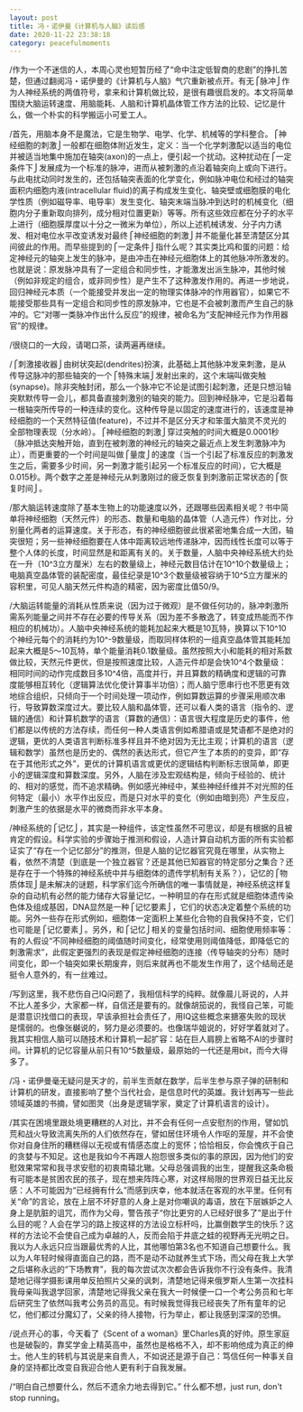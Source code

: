 ```yaml
---
layout: post
title: 冯・诺伊曼《计算机与人脑》读后感
date: 2020-11-22 23:38:18
category: peacefulmoments
---
```


/作为一个不迷信的人，本周心灵也短暂历经了“命中注定低智商的悲剧”的挣扎苦楚，但通过翻阅冯・诺伊曼的《计算机与人脑》气穴重新被点开。有无⎧脉冲⎭作为人神经系统的两值符号，拿来和计算机做比较，是很有趣很启发的。本文将简单围绕大脑运转速度、用脑能耗、人脑和计算机晶体管工作方法的比较、记忆是什么，做一个朴实的科学搬运小可爱工人。

/首先，用脑本身不是魔法，它是生物学、电学、化学、机械等的学科整合。⎧神经细胞的刺激⎭一般都在细胞体附近发生，定义：当一个化学刺激配以适当的电位并被适当地集中施加在轴突(axon)的一点上，便引起一个扰动。这种扰动在⎧一定条件下⎭发展成为一个标准的脉冲，进而从被刺激的点沿着轴突向上或向下进行。与此电扰动同时发生的，还包括轴突表面的化学变化，例如脉冲电位和经过的轴突面积内细胞内液(intracellular fluid)的离子构成发生变化、轴突壁或细胞膜的电化学性质（例如磁导率、电导率）发生变化、轴突末端当脉冲到达时的机械变化（细胞内分子重新取向排列，成分相对位置更新）等等。所有这些效应都在分子的水平上进行（细胞膜厚度以十分之一微米为单位），所以上述机械诱发、分子内力诱发、相对电位水平改变诱发对最终⎧神经细胞的刺激⎭并不能量化甚至清楚区分其间彼此的作用。而早些提到的⎧一定条件⎭指什么呢？其实类比鸡和蛋的问题：给定神经元的轴突上发生的脉冲，是由冲击在神经元细胞体上的其他脉冲所激发的。也就是说：原发脉冲具有了一定组合和同步性，才能激发出派生脉冲，其他时候（例如非规定的组合，或非同步性）是产生不了这种激发作用的。再进一步地说，回归神经元本质（一个能接受并发出一定的物理实体脉冲的作用器官），如果它不能接受那些具有一定组合和同步性的原发脉冲，它也是不会被刺激而产生自己的脉冲的。它“对哪一类脉冲作出什么反应”的规律，被命名为“支配神经元作为作用器官”的规律。

/很绕口的一大段，请喝口茶，读两遍再继续。

/⎧刺激接收器⎭由树状突起(dendrites)扮演，此基础上其他脉冲发来刺激，是从传导这脉冲的那些轴突的一个⎧特殊末端⎭发射出来的，这个末端叫做突触(synapse)。除非突触封闭，那么一个脉冲它不论是试图引起刺激，还是只想沿轴突默默传导一会儿，都具备直接刺激别的轴突的能力。回到神经脉冲，它是沿着每一根轴突所传导的一种连续的变化。这种传导是以固定的速度进行的，该速度是神经细胞的一个天然特征值(feature)，不过并不是区分天才和笨蛋大脑灵不灵光的全部物理表现（分水岭）。⎧神经细胞的刺激⎭穿过突触的时间大概是0.0001秒（脉冲抵达突触开始，直到在被刺激的神经元的轴突之最近点上发生刺激脉冲为止），而更重要的一个时间是叫做⎧量度⎭的速度（当一个引起了标准反应的刺激发生之后，需要多少时间，另一刺激才能引起另一个标准反应的时间），它大概是0.015秒。两个数字之差是神经元从刺激刚过的疲乏恢复到刺激前正常状态的⎧恢复时间⎭。

/那大脑运转速度除了基本生物上的功能速度以外，还跟哪些因素相关呢？书中简单将神经细胞（天然元件）的形态、数量和电脑的晶体管（人造元件）作对比，分别量化两者的运算速度。关于形态，有的神经细胞彼此很紧密地集合成一大团，轴突很短；另一些神经细胞要在人体中距离较远地传递脉冲，因而线性长度可以等于整个人体的长度，时间显然是和距离有关的。关于数量，人脑中央神经系统大约处在一升（10^3立方厘米）左右的数量级上，神经元数目估计在10^10个数量级上；电脑真空晶体管的装配密度，最佳纪录是10^3个数量级被容纳于10^5立方厘米的容积里，可见人脑天然元件构造的精密，因为密度比值50/9。

/大脑运转能量的消耗从性质来说（因为过于微观）是不做任何功的，脉冲刺激所需系列能量之间并不存在必要的传导关系（因为差不多散逸了，转变成热能而不作相应的机械功）。人脑中央神经系统的能耗加起来大概是10瓦特，换算以下10^10个神经元每个的消耗约为10^-9数量级，而取同样体积的一组真空晶体管其能耗加起来大概是5～10瓦特，单个能量消耗0.1数量级。虽然按照大小和能耗的相对系数做比较，天然元件更优，但是按照速度比较，人造元件却是会快10^4个数量级：相同时间的动作完成数目多10^4倍，高度并行，并且算数的精确度和逻辑的可靠度能够相互转化（逻辑算法优化使计算事半功倍）；而人脑宁愿串行也不愿更有效地综合组织，只倾向于一个时间处理一项动作，例如算数运算的步骤采用顺次串行，导致算数深度过大。要比较人脑和晶体管，还可以看人类的语言（指令的、逻辑的通信）和计算机数学的语言（算数的通信）：语言很大程度是历史的事件，他们都是以传统的方法存续，而任何一种人类语言例如希腊语或是梵语都不是绝对的逻辑，更优的人类语言判断标准多样且并不绝对因为无比主观；计算机的语言（逻辑和数学）虽然也是历史的、偶然的表达形式，但它产生了本质的的变异，即“存在于其他形式之外”，更优的计算机语言或更优的逻辑结构判断标志很简单，即更小的逻辑深度和算数深度。另外，人脑在涉及宏观结构是，倾向于经验的、统计的、相对的感觉，而不追求精确。例如感光神经中，某些神经纤维并不对光照的任何特定（最小）水平作出反应，而是只对水平的变化（例如由暗到亮）产生反应，刺激产生的依据是水平的微商而非水平本身。

/神经系统的⎧记忆⎭，其实是一种组件，该定性虽然不可思议，却是有根据的且被肯定的假设。科学实验的步骤始于推测和假设，人造计算自动机方面的所有实验都证实了“存在一个记忆部分”的推测，但是人脑的记忆器官究竟在哪里，从实物上看，依然不清楚（到底是一个独立器官？还是其他已知器官的特定部分之集合？还是存在于一个特殊的神经系统中并与细胞体的遗传学机制有关系？），记忆的⎧物质体现⎭是未解决的谜题，科学家们迄今所确信的唯一事情就是，神经系统这样复杂的自动机有必然的能力储存大容量记忆，一种明显的存在形式就是细胞体遗传染色体及组成基因，DNA显然是一种⎧记忆要素⎭，它们的状态决定着整个系统的功能。另外一些存在形式例如，细胞体一定面积上某些化合物的自我保持不变，它们也可能是⎧记忆要素⎭。另外，和⎧记忆⎭相关的变量包括时间、细胞使用频率等：有的人假设“不同神经细胞的阈值随时间变化，经常使用则阈值降低，即降低它的刺激需求”，此假定更强烈的表现是假定神经细胞的连接（传导轴突的分布）随时间变化，即一个轴突如果长期废弃，则后来就再也不能发生作用了，这个结局还是挺令人意外的，有一丝难过。

/写到这里，我不悲伤自己IQ问题了，我相信科学的纯粹。就像晨儿哥说的，人并不比人差多少，大家都一样，自信还是要有的。就像胡笳说的，我怪自己笨，可能是潜意识找借口的表现，早该承担社会责任了，用IQ这些概念来搪塞失败的现状是懦弱的。也像张樾说的，努力是必须要的。也像瑞华姐说的，好好学着就对了。我其实相信人脑可以随技术和计算机一起扩容：站在巨人肩膀上省略不AI的步骤时间。计算机的记忆容量从前只有10^5数量级，最原始的一代还是用bit，而今大得多了。

/冯・诺伊曼毫无疑问是天才的，前半生贡献在数学，后半生参与原子弹的研制和计算机的研发，直接影响了整个当代社会，是信息时代的英雄。我计划再写一些此领域英雄的书摘，譬如图灵（出身是逻辑学家，奠定了计算机语言的设计）。

/其实在困境里跟处境更糟糕的人对比，并不会有任何一点安慰剂的作用，譬如饥荒和战火导致流离失所的人们依然存在，譬如居住环境令人作呕的笼屋，并不会使你对自身住所的糟糕得以无视或有情感态度上的宽怀；恰恰相反，你会愧疚于自己的贪婪与不知足。这也是我如今不再跟人抱怨很多类似的事的原因，因为他们的安慰效果常常和我寻求安慰的初衷南辕北辙。父母总强调我的出生，提醒我这条命极有可能本是贫困农民的孩子，现在想来阵阵心寒，对这样局限的世界观日益无比反感：人不可能因为“已经拥有什么”而感到庆幸，他本就活在客观的水平里。任何有关“命”的言论，放在上层不坏好意的人身上是对你嘲讽的毒语，放在下层嫉妒之人身上是肮脏的诅咒，而作为父母，警告孩子“你比更穷的人已经好很多了”是出于什么目的呢？人会在学习的路上按这样的方法设立标杆吗，比赢倒数学生的快乐？这样的方法论不会使自己成为卓越的人，反而会陷于井底之蛙的视野再无光明之日。我以为人永远只应当跟最优秀的人比，其他哪怕第3名也不知道自己想要什么。我以为人年轻时候得直面自己的路，而不是动不动就养生式下场，而父母在我上大学之后堪称永远的“下场教育”，我的每次尝试次次都会告诉我你不行没有条件。我清楚地记得学摄影课用单反拍照片父亲的讽刺，清楚地记得来俄罗斯人生第一次挂科我母亲叫我退学回家，清楚地记得我父亲在我大一时候便一口一个考公务员和七年后研究生了依然叫我考公务员的高见。有时候我觉得我已经丧失了所有童年的记忆，他们都过分魔幻了，父亲的待人接物，行为举止，都让我感到深深的恐惧。

/说点开心的事，今天看了《Scent of a woman》里Charles真的好帅。原生家庭也是破裂的，靠奖学金上精英高中，虽然也是格格不入，却不影响他成为真正的绅士。他人生的转机与其说是来自贵人，不如说还是源于自己：笃信任何一种事关自身的坚持都比改变自我迎合他人更有利于自我发展。

/“明白自己想要什么，然后不遗余力地去得到它。” 什么都不想，just run, don't stop running。

